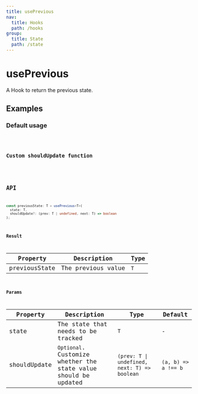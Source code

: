 ```yaml
---
title: usePrevious
nav:
  title: Hooks
  path: /hooks
group:
  title: State
  path: /state
---
```


# usePrevious

<Tag lang="en-US" tags="ssr&crossPlatform"></Tag>

A Hook to return the previous state.

## Examples

### Default usage

<code src="./demo/demo1.tsx" />

### Custom shouldUpdate function

<code src="./demo/demo2.tsx" />

## API

```typescript
const previousState: T = usePrevious<T>(
  state: T,
  shouldUpdate?: (prev: T | undefined, next: T) => boolean
);
```

### Result

| Property      | Description        | Type  |
|---------------|--------------------|-------|
| previousState | The previous value | `T` |

### Params

| Property     | Description                                                   | Type                                         | Default             |
|--------------|---------------------------------------------------------------|----------------------------------------------|---------------------|
| state        | The state that needs to be tracked                            | `T`                                        | -                   |
| shouldUpdate | `Optional`. Customize whether the state value should be updated | `(prev: T \| undefined, next: T) => boolean` | `(a, b) => a !== b` |
